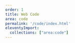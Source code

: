 ```yaml
---
order: 1
title: Web Code
area: code
permalink: '/code/index.html'
eleventyImport:
  collections: ["area:code"]
---
```

